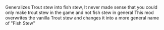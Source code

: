 Generalizes Trout stew into fish stew, 
It never made sense that you could only make trout stew in the game and not fish stew in general
This mod overwrites the vanilla Trout stew and changes it into a more general name of "Fish Stew"
